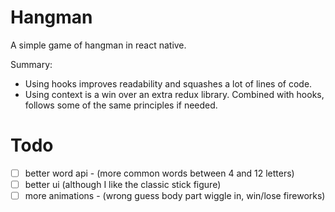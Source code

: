 
# Hangman

A simple game of hangman in react native.

Summary:

* Using hooks improves readability and squashes a lot of lines of code.
* Using context is a win over an extra redux library.  Combined with hooks, follows some of the same principles if needed.

# Todo

* [ ] better word api
      - (more common words between 4 and 12 letters)
* [ ] better ui (although I like the classic stick figure)
* [ ] more animations
      - (wrong guess body part wiggle in, win/lose fireworks)

